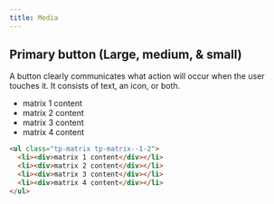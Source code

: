 ```yaml
---
title: Media
---
```


## Primary button (Large, medium, & small)

A button clearly communicates what action will occur when the user touches it. It consists of text, an icon, or both.

<div class="example">
    <ul class="tp-matrix tp-matrix--1-2">
      <li><div>matrix 1 content</div></li>
      <li><div>matrix 2 content</div></li>
      <li><div>matrix 3 content</div></li>
      <li><div>matrix 4 content</div></li>
    </ul>
</div>

```html
<ul class="tp-matrix tp-matrix--1-2">
  <li><div>matrix 1 content</div></li>
  <li><div>matrix 2 content</div></li>
  <li><div>matrix 3 content</div></li>
  <li><div>matrix 4 content</div></li>
</ul>
```
